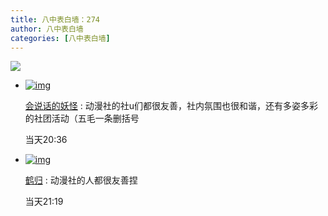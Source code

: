 ```yaml
---
title: 八中表白墙：274
author: 八中表白墙
categories: [八中表白墙]
---
```


![](https://s1.ax1x.com/2023/04/20/p9kZP6x.jpg)

- [![img](http://qlogo4.store.qq.com/qzone/1652897663/1652897663/50)](http://user.qzone.qq.com/1652897663/mood/)

  [会说话的妖怪](http://user.qzone.qq.com/1652897663/mood/) : 动漫社的社u们都很友善，社内氛围也很和谐，还有多姿多彩的社团活动（五毛一条删括号

  当天20:36

- [![img](http://qlogo4.store.qq.com/qzone/3328457387/3328457387/50)](http://user.qzone.qq.com/3328457387/mood/)

  [鹤归](http://user.qzone.qq.com/3328457387/mood/) : 动漫社的人都很友善捏

  当天21:19